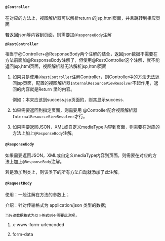 #### `@Controller`

在对应的方法上，视图解析器可以解析return 的jsp,html页面，并且跳转到相应页面

若返回json等内容到页面，则需要加`@ResponseBody`注解

**`@RestController`**

相当于@Controller+@ResponseBody两个注解的结合，返回json数据不需要在方法前面加@ResponseBody注解了，但使用@RestController这个注解，就不能返回jsp,html页面，视图解析器无法解析jsp,html页面

1. 如果只是使用`@RestController`注解Controller，则Controller中的方法无法返回jsp页面，配置的视图解析器`InternalResourceViewResolver`不起作用，返回的内容就是Return 里的内容。

   例如：本来应该到success.jsp页面的，则其显示success.

2. 如果需要返回到指定页面，则需要用 @Controller配合视图解析器`InternalResourceViewResolver`才行。
3. 如果需要返回JSON，XML或自定义mediaType内容到页面，则需要在对应的方法上加上`@ResponseBody`注解。

#### `@ResponseBody`

如果需要返回JSON，XML或自定义mediaType内容到页面，则需要在对应的方法上加上`@ResponseBody`注解。

若是添加到类上，则该类下的所有方法自动就添加了此注解。

#### `@RequestBody`

  使用：一般注解在方法的参数上；

  介绍：针对传输格式为 application/json 类型的数据;

 	当传输数据格式为以下格式则不需要此注解;

1. x-www-form-urlencoded

  2. form-data